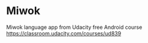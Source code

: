 # Miwok

Miwok language app from Udacity free Android course https://classroom.udacity.com/courses/ud839
